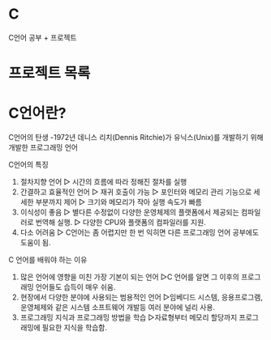 # C
C언어 공부 + 프로젝트

# 프로젝트 목록


# C언어란?

C언어의 탄생
-1972년 데니스 리치(Dennis Ritchie)가 유닉스(Unix)를 개발하기 위해 개발한 프로그래밍 언어

C언어의 특징
1. 절차지향 언어
   ▷ 시간의 흐름에 따라 정해진 절차를 실행
2. 간결하고 효율적인 언어
   ▷ 재귀 호출이 가능
   ▷ 포인터와 메모리 관리 기능으로 세세한 부분까지  제어
   ▷ 크기와 메모리가 작아 실행 속도가 빠름
3. 이식성이 좋음
   ▷ 별다른 수정없이 다양한 운영체제의 플랫폼에서 제공되는 컴파일러로 번역해 실행.
   ▷ 다양한 CPU와 플랫폼의 컴파일러를 지원.
 4. 다소 어려움
   ▷ C언어는 좀 어렵지만 한 번 익히면 다른 프로그래밍 언어 공부에도 도움이 됨.

C 언어를 배워야 하는 이유
1. 많은 언어에 영향을 미친 가장 기본이 되는 언어
    ▷C 언어를 알면 그 이후의 프로그래밍 언어들도 습득이 매우 쉬움.
2. 현장에서 다양한 분야에 사용되는 범용적인 언어 
    ▷임베디드 시스템, 응용프로그램, 운영체제와 같은 시스템 소프트웨어 개발등 여러 분야에 널리 사용.
3. 프로그래밍 지식과 프로그래밍 방법을 학습
    ▷자료형부터 메모리 할당까지 프로그래밍에 필요한 지식을 학습함.
